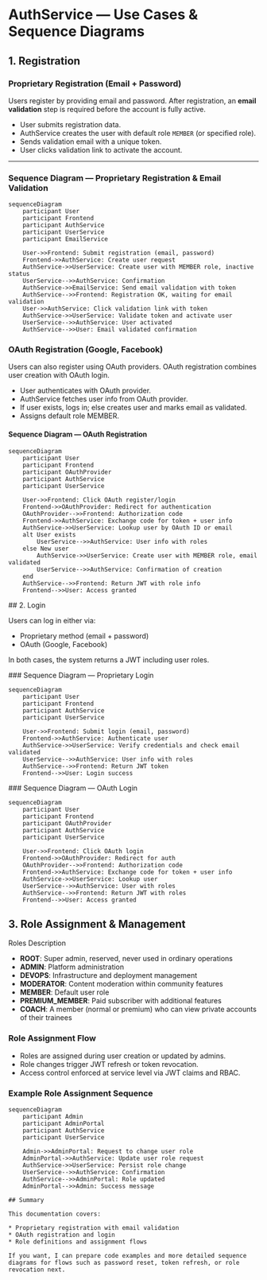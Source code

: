 # AuthService — Use Cases & Sequence Diagrams

## 1. Registration

### Proprietary Registration (Email + Password)

Users register by providing email and password. After registration, an **email validation** step is required before the account is fully active.

- User submits registration data.
- AuthService creates the user with default role `MEMBER` (or specified role).
- Sends validation email with a unique token.
- User clicks validation link to activate the account.

---

### Sequence Diagram — Proprietary Registration & Email Validation

```mermaid
sequenceDiagram
    participant User
    participant Frontend
    participant AuthService
    participant UserService
    participant EmailService

    User->>Frontend: Submit registration (email, password)
    Frontend->>AuthService: Create user request
    AuthService->>UserService: Create user with MEMBER role, inactive status
    UserService-->>AuthService: Confirmation
    AuthService->>EmailService: Send email validation with token
    AuthService-->>Frontend: Registration OK, waiting for email validation
    User->>AuthService: Click validation link with token
    AuthService->>UserService: Validate token and activate user
    UserService-->>AuthService: User activated
    AuthService-->>User: Email validated confirmation
```

### OAuth Registration (Google, Facebook)

Users can also register using OAuth providers. OAuth registration combines user creation with OAuth login.

* User authenticates with OAuth provider.
* AuthService fetches user info from OAuth provider.
* If user exists, logs in; else creates user and marks email as validated.
* Assigns default role MEMBER.

#### Sequence Diagram — OAuth Registration

```mermaid
sequenceDiagram
    participant User
    participant Frontend
    participant OAuthProvider
    participant AuthService
    participant UserService

    User->>Frontend: Click OAuth register/login
    Frontend->>OAuthProvider: Redirect for authentication
    OAuthProvider-->>Frontend: Authorization code
    Frontend->>AuthService: Exchange code for token + user info
    AuthService->>UserService: Lookup user by OAuth ID or email
    alt User exists
        UserService-->>AuthService: User info with roles
    else New user
        AuthService->>UserService: Create user with MEMBER role, email validated
        UserService-->>AuthService: Confirmation of creation
    end
    AuthService-->>Frontend: Return JWT with role info
    Frontend-->>User: Access granted
```

## 2. Login

Users can log in either via:

* Proprietary method (email + password)
* OAuth (Google, Facebook)

In both cases, the system returns a JWT including user roles.

### Sequence Diagram — Proprietary Login

```mermaid
sequenceDiagram
    participant User
    participant Frontend
    participant AuthService
    participant UserService

    User->>Frontend: Submit login (email, password)
    Frontend->>AuthService: Authenticate user
    AuthService->>UserService: Verify credentials and check email validated
    UserService-->>AuthService: User info with roles
    AuthService-->>Frontend: Return JWT token
    Frontend-->>User: Login success
```

### Sequence Diagram — OAuth Login

```mermaid
sequenceDiagram
    participant User
    participant Frontend
    participant OAuthProvider
    participant AuthService
    participant UserService

    User->>Frontend: Click OAuth login
    Frontend->>OAuthProvider: Redirect for auth
    OAuthProvider-->>Frontend: Authorization code
    Frontend->>AuthService: Exchange code for token + user info
    AuthService->>UserService: Lookup user
    UserService-->>AuthService: User with roles
    AuthService-->>Frontend: Return JWT with roles
    Frontend-->>User: Access granted
```

## 3. Role Assignment & Management

Roles Description

* **ROOT**: Super admin, reserved, never used in ordinary operations
* **ADMIN**: Platform administration
* **DEVOPS**: Infrastructure and deployment management
* **MODERATOR**: Content moderation within community features
* **MEMBER**: Default user role
* **PREMIUM_MEMBER**: Paid subscriber with additional features
* **COACH**: A member (normal or premium) who can view private accounts of their trainees

### Role Assignment Flow

* Roles are assigned during user creation or updated by admins.
* Role changes trigger JWT refresh or token revocation.
* Access control enforced at service level via JWT claims and RBAC.

### Example Role Assignment Sequence

```mermaid
sequenceDiagram
    participant Admin
    participant AdminPortal
    participant AuthService
    participant UserService

    Admin->>AdminPortal: Request to change user role
    AdminPortal->>AuthService: Update user role request
    AuthService->>UserService: Persist role change
    UserService-->>AuthService: Confirmation
    AuthService-->>AdminPortal: Role updated
    AdminPortal-->>Admin: Success message

## Summary

This documentation covers:

* Proprietary registration with email validation
* OAuth registration and login
* Role definitions and assignment flows

If you want, I can prepare code examples and more detailed sequence diagrams for flows such as password reset, token refresh, or role revocation next.